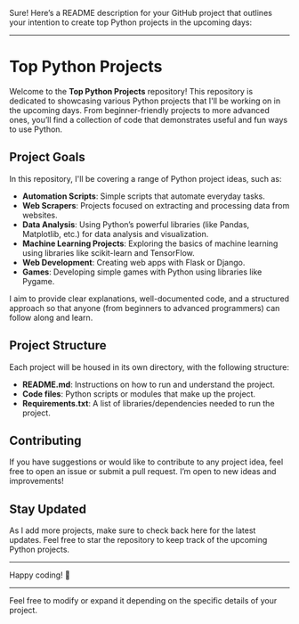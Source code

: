 Sure! Here’s a README description for your GitHub project that outlines your intention to create top Python projects in the upcoming days:

---

# Top Python Projects

Welcome to the **Top Python Projects** repository! This repository is dedicated to showcasing various Python projects that I'll be working on in the upcoming days. From beginner-friendly projects to more advanced ones, you’ll find a collection of code that demonstrates useful and fun ways to use Python.

## Project Goals

In this repository, I'll be covering a range of Python project ideas, such as:
- **Automation Scripts**: Simple scripts that automate everyday tasks.
- **Web Scrapers**: Projects focused on extracting and processing data from websites.
- **Data Analysis**: Using Python’s powerful libraries (like Pandas, Matplotlib, etc.) for data analysis and visualization.
- **Machine Learning Projects**: Exploring the basics of machine learning using libraries like scikit-learn and TensorFlow.
- **Web Development**: Creating web apps with Flask or Django.
- **Games**: Developing simple games with Python using libraries like Pygame.

I aim to provide clear explanations, well-documented code, and a structured approach so that anyone (from beginners to advanced programmers) can follow along and learn.

## Project Structure

Each project will be housed in its own directory, with the following structure:
- **README.md**: Instructions on how to run and understand the project.
- **Code files**: Python scripts or modules that make up the project.
- **Requirements.txt**: A list of libraries/dependencies needed to run the project.

## Contributing

If you have suggestions or would like to contribute to any project idea, feel free to open an issue or submit a pull request. I’m open to new ideas and improvements!

## Stay Updated

As I add more projects, make sure to check back here for the latest updates. Feel free to star the repository to keep track of the upcoming Python projects.

---

Happy coding! 🚀

---

Feel free to modify or expand it depending on the specific details of your project.
